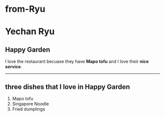 # from-Ryu
# Yechan Ryu
## Happy Garden

I love the restaurant becuase they have **Mapo tofu** and I love their **nice service**.

*****

## three dishes that I love in Happy Garden
1. Mapo tofu
2. Singapore Noodle
3. Fried dumplings

